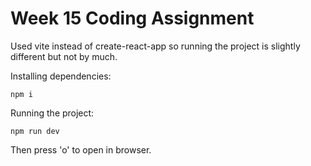 # Week 15 Coding Assignment

Used vite instead of create-react-app so running the project is slightly different but not by much.

Installing dependencies:
```
npm i
```

Running the project:
```
npm run dev
```

Then press 'o' to open in browser. 